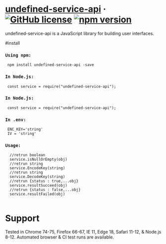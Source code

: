 # [undefined-service-api](https://reactjs.org/) &middot; [![GitHub license](https://img.shields.io/badge/license-MIT-blue.svg)](https://github.com/facebook/react/blob/main/LICENSE) [![npm version](https://img.shields.io/npm/v/react.svg?style=flat)](https://www.npmjs.com/package/react) 

undefined-service-api is a JavaScript library for building user interfaces.

#install
### `Using npm:`
```
 npm install undefined-service-api -save
```
### `In Node.js:`
```
 const service = require("undefined-service-api");
```
### `In Node.js:`
```
 const service = require("undefined-service-api");
```
### `In .env:`
```
 ENC_KEY='string'
 IV = 'string'
```
### `Usage:`
```
  //retrun boolean
  service.isNullOrEmpty(obj)
  //retrun string
  service.EncodeKey(string)
  //retrun string
  service.DecodeKey(string)
  //retrun {status : true,...obj}
  service.resultSucceed(obj)
  //retrun {status : false,...obj}
  service.resultFailed(obj)
  
```
# Support
Tested in Chrome 74-75, Firefox 66-67, IE 11, Edge 18, Safari 11-12, & Node.js 8-12.
Automated browser & CI test runs are available.
